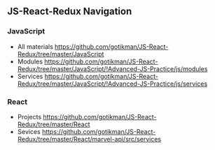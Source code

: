 ## JS-React-Redux Navigation

### JavaScript
+ All materials https://github.com/gotikman/JS-React-Redux/tree/master/JavaScript
+ Modules       https://github.com/gotikman/JS-React-Redux/tree/master/JavaScript/!Advanced-JS-Practice/js/modules
+ Services      https://github.com/gotikman/JS-React-Redux/tree/master/JavaScript/!Advanced-JS-Practice/js/services
 

### React
+ Projects  https://github.com/gotikman/JS-React-Redux/tree/master/React
+ Sevices   https://github.com/gotikman/JS-React-Redux/tree/master/React/marvel-api/src/services
